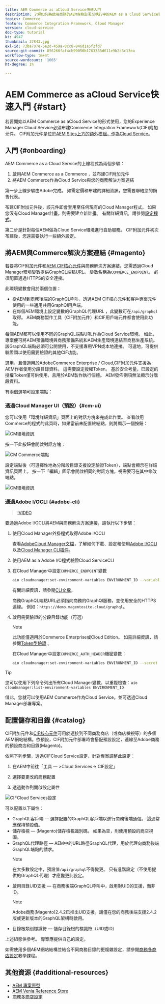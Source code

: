 ```yaml
---
title: AEM Commerce as aCloud Service快速入門
description: 了解如何將啟用商務的AEM專案部署至執行中的AEM as a Cloud Service環境。 使用AdobeCloud Manager和CI/CD管道的功能，將Venia參考店面建置至執行中的環境。
topics: Commerce
feature: Commerce Integration Framework, Cloud Manager
version: cloud-service
doc-type: tutorial
kt: 4947
thumbnail: 37843.jpg
exl-id: 73ba707e-5e2d-459a-8cc8-846d1a5f2fd7
source-git-commit: 856266faf4cb99056b1763383d611e9b2c3c13ea
workflow-type: tm+mt
source-wordcount: '1065'
ht-degree: 1%

---
```


# AEM Commerce as aCloud Service快速入門 {#start}

若要開始以AEM Commerce as aCloud Service的形式使用，您的Experience Manager Cloud Service必須布建Commerce Integration Framework(CIF)附加元件。 CIF附加元件是位於[AEM Sites上方的額外模組，作為Cloud Service](https://experienceleague.adobe.com/docs/experience-manager-cloud-service/sites/home.html)。

## 入門 {#onboarding}

AEM Commerce as a Cloud Service的上線程式為兩個步驟：

1. 啟用AEM Commerce as a Commerce ，並布建CIF附加元件
2. 將AEM Commerce作為Cloud Service與您的商務解決方案連結

第一步上線步驟由Adobe完成。 如需定價和布建的詳細資訊，您需要聯絡您的銷售代表。

布建CIF附加元件後，該元件即會套用至任何現有的Cloud Manager程式。 如果您沒有Cloud Manager計畫，則需要建立新計畫。 有關詳細資訊，請參閱[設定程式](https://experienceleague.adobe.com/docs/experience-manager-cloud-manager/using/getting-started/setting-up-program.html)。

第二步是針對每個AEM做為Cloud Service環境進行自助服務。 CIF附加元件初次布建後，您還需要執行一些額外設定。

## 將AEM與Commerce解決方案連結 {#magento}

若要將CIF附加元件和[AEM CIF核心元件](https://github.com/adobe/aem-core-cif-components)與商務解決方案連結，您需透過Cloud Manager環境變數提供GraphQL端點URL。 變數名稱為`COMMERCE_ENDPOINT`。 必須配置通過HTTPS的安全連接。

此環境變數會用於兩個位置：

- 從AEM到商務後端的GraphQL呼叫，透過AEM CIF核心元件和客戶專案元件使用的一些通用共用GraphQl用戶端。
- 在每個AEM環境上設定變數的GraphQL代理URL ，此變數可在`/api/graphql`取得。 AEM商務製作工具（CIF附加元件）和CIF用戶端元件都會使用此功能。

每個AEM都可以使用不同的GraphQL端點URL作為Cloud Service環境。 如此，專案便可將AEM預備環境與商務預備系統和AEM生產環境連結至商務生產系統。 該GraphQL端點必須可公開使用，不支援專用VPN或本地連接。 可選地，可提供驗證頭以使用需要驗證的其他CIF功能。

選用，且僅適用於AdobeCommerce Enterprise / Cloud,CIF附加元件支援為AEM作者使用分段目錄資料。 這需要設定授權Token。 基於安全考量，已設定的授權Token僅可供使用，且用於AEM製作執行個體。 AEM發佈例項無法顯示分階段資料。

有兩個選項可設定端點：

### 透過Cloud Manager UI（預設）{#cm-ui}

您可以使用「環境詳細資訊」頁面上的對話方塊來完成此作業。 查看啟用Commerce的程式的此頁時，如果當前未配置終結點，則將顯示一個按鈕：

![CM環境資訊](/help/commerce-cloud/assets/commerce-cmui.png)

按一下此按鈕會開啟對話方塊：

![CM Commerce端點](/help/commerce-cloud/assets/commerce-cm-endpoint.png)

設定端點後（可選擇性地為分階段目錄支援設定驗證Token），端點會顯示在詳細資訊頁面上。 按一下「編輯」圖示會開啟相同的對話方塊，視需要可在其中修改端點。

![CM環境資訊](/help/commerce-cloud/assets/commerce-cmui-done.png)

### 通過Adobe I/OCLI {#adobe-cli}

>[!VIDEO](https://video.tv.adobe.com/v/37843?quality=12&learn=on)

要通過Adobe I/OCLI將AEM與商務解決方案連接，請執行以下步驟：

1. 使用Cloud Manager外掛程式取得Adobe I/OCLI

   查看[AdobeCloud Manager文檔](https://experienceleague.adobe.com/docs/experience-manager-cloud-manager/using/introduction-to-cloud-manager.html?lang=zh-Hant)，了解如何下載、設定和使用[Adobe I/OCLI](https://github.com/adobe/aio-cli)以及[Cloud Manager CLI插件](https://github.com/adobe/aio-cli-plugin-cloudmanager)。

2. 使用AEM as a Adobe I/O程式驗證Cloud ServiceCLI

3. 在Cloud Manager中設定`COMMERCE_ENDPOINT`變數

   ```bash
   aio cloudmanager:set-environment-variables ENVIRONMENT_ID --variable COMMERCE_ENDPOINT "<Magento GraphQL endpoint URL>"
   ```

   有關詳細資訊，請參閱[CLI文檔](https://github.com/adobe/aio-cli-plugin-cloudmanager#aio-cloudmanagerset-environment-variables-environmentid)。

   商務GraphQL端點URL必須指向商務的GraphQl服務，並使用安全的HTTPS連線。 例如：`https://demo.magentosite.cloud/graphql`。

4. 啟用需要驗證的分段目錄功能（可選）

   >[!NOTE]
   >
   >此功能僅適用於Commerce Enterprise或Cloud Edition。 如需詳細資訊，請參閱[Token型驗證](https://devdocs.magento.com/guides/v2.4/get-started/authentication/gs-authentication-token.html#integration-tokens) 。

   在Cloud Manager中設定`COMMERCE_AUTH_HEADER`機密變數：

   ```bash
   aio cloudmanager:set-environment-variables ENVIRONMENT_ID --secret COMMERCE_AUTH_HEADER "Authorization: Bearer <Access Token>"
   ```

>[!TIP]
>
>您可以使用下列命令列出所有Cloud Manager變數，以重複檢查：`aio cloudmanager:list-environment-variables ENVIRONMENT_ID`

借此，您就可以使用AEM Commerce作為Cloud Service，並可透過Cloud Manager部署專案。

## 配置儲存和目錄 {#catalog}

CIF附加元件和[CIF核心元件](https://github.com/adobe/aem-core-cif-components)可用於連接到不同商務商店（或商店檢視等）的多個AEM網站結構。依預設，CIF附加元件部署時會搭配預設設定，連線至Adobe商務的預設商店和目錄(Magento)。

依照下列步驟，透過CIFCloud Service設定，針對專案調整此設定：

1. 在AEM中前往「工具 — >Cloud Services-> CIF設定」

2. 選擇要更改的商務配置

3. 透過動作列開啟設定屬性

![CIFCloud Services設定](/help/commerce-cloud/assets/cif-cloud-service-config.png)

可以配置以下屬性：

- GraphQL客戶端 — 選擇配置的GraphQL客戶端以進行商務後端通信。 這通常應保持預設值。
- 儲存檢視 — (Magento)儲存檢視識別碼。 如果為空，則使用預設的商店視圖。
- GraphQL代理路徑 — AEM中的URL路徑GraphQL代理，用於代理向商務後端GraphQL端點的請求。
   >[!NOTE]
   >
   > 在大多數設定中，預設值`/api/graphql`不得變更。 只有進階設定（不使用提供的GraphQL代理）才應變更此設定。
- 啟用目錄UID支援 — 在商務後端GraphQL呼叫中，啟用對UID的支援，而非ID。
   >[!NOTE]
   >
   > Adobe商務(Magento)2.4.2已推出UID支援。請僅在您的商務後端支援2.4.2版或更新版本的GraphQL架構時啟用。
- 目錄根類別標識符 — 儲存目錄根的標識符（UID或ID）

上述組態供參考。 專案應提供自己的設定。

如需使用多個AEM網站結構並結合不同商務目錄的更複雜設定，請參閱[商務多商店設定](configuring/multi-store-setup.md)教學課程。

## 其他資源 {#additional-resources}

- [AEM 專案原型](https://github.com/adobe/aem-project-archetype)
- [AEM Venia Reference Store](https://github.com/adobe/aem-cif-guides-venia)
- [商務多商店設定](configuring/multi-store-setup.md)
